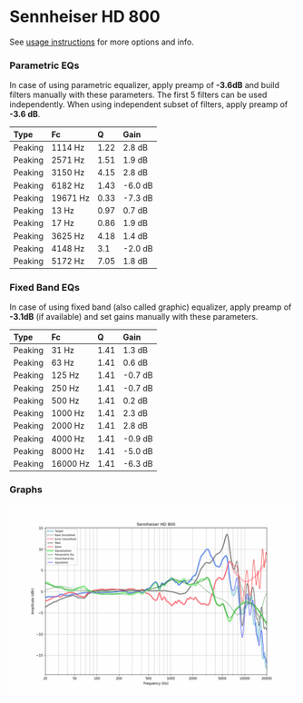# Sennheiser HD 800
See [usage instructions](https://github.com/jaakkopasanen/AutoEq#usage) for more options and info.

### Parametric EQs
In case of using parametric equalizer, apply preamp of **-3.6dB** and build filters manually
with these parameters. The first 5 filters can be used independently.
When using independent subset of filters, apply preamp of **-3.6 dB**.

| Type    | Fc       |    Q | Gain    |
|:--------|:---------|:-----|:--------|
| Peaking | 1114 Hz  | 1.22 | 2.8 dB  |
| Peaking | 2571 Hz  | 1.51 | 1.9 dB  |
| Peaking | 3150 Hz  | 4.15 | 2.8 dB  |
| Peaking | 6182 Hz  | 1.43 | -6.0 dB |
| Peaking | 19671 Hz | 0.33 | -7.3 dB |
| Peaking | 13 Hz    | 0.97 | 0.7 dB  |
| Peaking | 17 Hz    | 0.86 | 1.9 dB  |
| Peaking | 3625 Hz  | 4.18 | 1.4 dB  |
| Peaking | 4148 Hz  | 3.1  | -2.0 dB |
| Peaking | 5172 Hz  | 7.05 | 1.8 dB  |

### Fixed Band EQs
In case of using fixed band (also called graphic) equalizer, apply preamp of **-3.1dB**
(if available) and set gains manually with these parameters.

| Type    | Fc       |    Q | Gain    |
|:--------|:---------|:-----|:--------|
| Peaking | 31 Hz    | 1.41 | 1.3 dB  |
| Peaking | 63 Hz    | 1.41 | 0.6 dB  |
| Peaking | 125 Hz   | 1.41 | -0.7 dB |
| Peaking | 250 Hz   | 1.41 | -0.7 dB |
| Peaking | 500 Hz   | 1.41 | 0.2 dB  |
| Peaking | 1000 Hz  | 1.41 | 2.3 dB  |
| Peaking | 2000 Hz  | 1.41 | 2.8 dB  |
| Peaking | 4000 Hz  | 1.41 | -0.9 dB |
| Peaking | 8000 Hz  | 1.41 | -5.0 dB |
| Peaking | 16000 Hz | 1.41 | -6.3 dB |

### Graphs
![](./Sennheiser%20HD%20800.png)